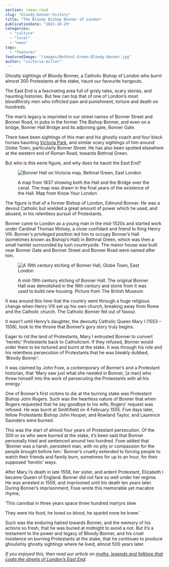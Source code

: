 ```yaml
---
section: roman-road
slug: "bloody-bonner-history"
title: "The Bloody Bishop Bonner of London"
publicationDate: "2021-10-29"
categories: 
  - "culture"
  - "local"
  - "news"
tags: 
  - "features"
featuredImage: "/images/Bethnal-Green-Bloody-Bonner.jpg"
author: "victoria-miller"
---
```


Ghostly sightings of Bloody Bonner, a Catholic Bishop of London who burnt almost 300 Protestants at the stake, haunt our favourite hangouts.

The East End is a fascinating area full of grisly tales, scary stories, and haunting histories. But few can top that of one of London’s most bloodthirsty men who inflicted pain and punishment, torture and death on hundreds.

The man’s legacy is imprinted in our street names of Bonner Street and Bonner Road, in pubs in the former The Bishop Bonner, and even on a bridge, Bonner Hall Bridge and its adjoining gate, Bonner Gate.

There have been sightings of this man and his ghostly coach and four black horses haunting [Victoria Park](https://www.towerhamlets.gov.uk/lgnl/leisure_and_culture/parks_and_open_spaces/victoria_park/victoria_park.aspx), and similar scary sightings of him around Globe Town, particularly Bonner Street. He has also been spotted elsewhere at the western end of Roman Road, towards Bethnal Green.

But who is this eerie figure, and why does he haunt the East End?

<figure>

![Bonner Hall on Victoria map, Bethnal Green, East London](/images/Bonner-hall-map-1024x683.jpg)

<figcaption>

A map from 1837 showing both the Hall and the Bridge over the canal. The map was drawn in the final years of the existence of the Hall. Map from Know Your London

</figcaption>

</figure>

The figure is that of a former Bishop of London, Edmund Bonner. He was a devout Catholic but wielded a great amount of power which he used, and abused, in his relentless pursuit of Protestants. 

Bonner came to London as a young man in the mid-1520s and started work under Cardinal Thomas Wolsey, a close confidant and friend to King Henry VIII. Bonner's privileged position led him to occupy Bonner’s Hall (sometimes known as Bishop’s Hall) in Bethnal Green, which was then a small hamlet surrounded by lush countryside. The manor house was built near Bonner Gate and Bonner Street and Bonner Road were named after him.

<figure>

![A 19th century etching of Bonner Hall, Globe Town, East London](/images/Bethnal-Green-Bonner-Hall-2-1024x683.jpg)

<figcaption>

A mid-19th century etching of Bonner Hall. The original Bonner Hall was demolished in the 16th century and stone from it was used to build new housing. Picture from The British Museum

</figcaption>

</figure>

It was around this time that the country went through a huge religious change when Henry VIII set up his own church, breaking away from Rome and the Catholic church. The Catholic Bonner fell out of favour. 

It wasn’t until Henry’s daughter, the devoutly Catholic Queen Mary I (1553 – 1558), took to the throne that Bonner’s gory story truly begins. 

Eager to rid the land of Protestants, Mary I entrusted Bonner to convert 'heretic' Protestants back to Catholicism. If they refused, Bonner would order them to be tortured and burnt at the stake. It was through his role and his relentless persecution of Protestants that he was bleakly dubbed, ‘Bloody Bonner’. 

It was claimed by John Foxe, a contemporary of Bonner’s and a Protestant historian, that ‘Mary saw just what she needed in Bonner, \[a man\] who threw himself into the work of persecuting the Protestants with all his energy.’

One of Bonner’s first victims to die at the burning stake was Protestant Bishop John Rogers. Such was the heartless nature of Bonner that when Rogers requested that he say goodbye to his wife, Rogers’ request was refused. He was burnt at Smithfield on 4 February 1555. Five days later, fellow Protestants Bishop John Hooper, and Rowland Taylor, and Laurence Saunders were burned.

This was the start of almost four years of Protestant persecution. Of the 300 or so who were burned at the stake, it’s been said that Bonner personally tried and sentenced around two hundred. Foxe added that ‘Bonner was a harsh, persistent man, with no pity or compassion for the people brought before him.’ Bonner’s cruelty extended to forcing people to watch their friends and family burn, sometimes for up to an hour, for their supposed ‘heretic’ ways.  

After Mary I’s death in late 1558, her sister, and ardent Protestant, Elizabeth I became Queen of England. Bonner did not fare so well under her regime. He was arrested in 1559, and imprisoned until his death ten years later. During Bonner’s imprisonment, Foxe wrote this memorable yet macabre rhyme;

‘This cannibal in three years space three hundred martyrs slew

They were his food, he loved so blood, he sparèd none he knew.’

  
Such was the enduring hatred towards Bonner, and the memory of his actions so fresh, that he was buried at midnight to avoid a riot. But it’s a testament to the power and legacy of Bloody Bonner, and his cruel insistence on burning Protestants at the stake, that he continues to produce ghoulishly ghostly sightings where he lived, almost 500 years later.

_If you enjoyed this, then read our article on [myths, legends and folklore that coats the streets of London’s East End](https://romanroadlondon.com/east-end-folklore/)._


